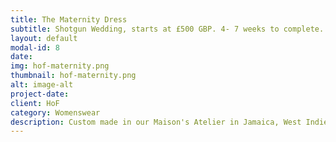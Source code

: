 ```yaml
---
title: The Maternity Dress
subtitle: Shotgun Wedding, starts at £500 GBP. 4- 7 weeks to complete.
layout: default
modal-id: 8
date: 
img: hof-maternity.png 
thumbnail: hof-maternity.png 
alt: image-alt
project-date: 
client: HoF
category: Womenswear
description: Custom made in our Maison's Atelier in Jamaica, West Indies.
---
```



